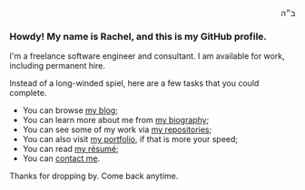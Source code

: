 <p align="right" dir="rtl">ב״ה</p>
<h3>Howdy! My name is Rachel, and this is my GitHub profile.</h3>

I'm a freelance software engineer and consultant. I am available for work, including permanent hire.

Instead of a long-winded spiel, here are a few tasks that you could complete.

- You can browse [my blog](https://blog.delevingne.me);
- You can learn more about me from [my biography](https://www.delevingne.me/en/about/);
- You can see some of my work via [my repositories](https://github.com/rachelmichaela?tab=repositories);
- You can also visit [my portfolio](https://www.delevingne.me/en/portfolio/), if that is more your speed;
- You can read [my résumé](https://www.delevingne.me/en/resume/);
- You can [contact me](https://www.delevingne.me/en/contact/).

Thanks for dropping by. Come back anytime.

